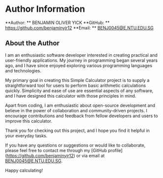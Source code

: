 # Author Information

**Author: ** BENJAMIN OLIVER YICK
**GitHub: ** https://github.com/benjaminyjr12
**Email: ** BENJ0045@E.NTU.EDU.SG

## About the Author

I am an enthusiastic software developer interested in creating practical and user-friendly applications.  My journey in programming began several years ago, and I have since enjoyed exploring various programming languages and technologies.

My primary goal in creating this Simple Calculator project is to supply a straightforward tool for users to perform basic arithmetic calculations quickly.  Simplicity and ease of use are essential aspects of any software, and I have designed this calculator with those principles in mind.

Apart from coding, I am enthusiastic about open-source development and believe in the power of collaboration and community-driven projects.  I encourage contributions and feedback from fellow developers and users to improve this calculator.

Thank you for checking out this project, and I hope you find it helpful in your everyday tasks.

If you have any questions or suggestions or would like to collaborate, please feel free to contact me through my [GitHub profile] (https://github.com/benjaminyjr12) or via email at BENJ0045@E.NTU.EDU.SG.

Happy calculating!
